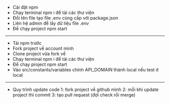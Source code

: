 - Cài đặt npm
- Chạy terminal npm i để tải các thư viện
- Đổi tên file tạo file .env cùng cấp với package.json
- Liên hệ admin để lấy dữ liệu file .env
- Để chạy project npm start
**************************
- Tải npm trước
- Fork project về account mình
- Clone project vừa fork về
- Chạy terminal npm i để tải các thư viện
- Để chạy project npm start
- Vào src/constants/variables chỉnh API_DOMAIN thành local nếu test ở local

**************************

* Quy trình update code
1: fork project về github mình
2: mỗi khi update project thì commit
3: tạo pull request (đợi check rồi merge)
